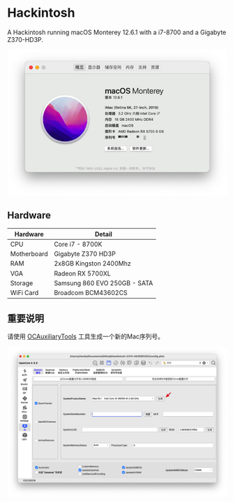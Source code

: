 # Hackintosh

A Hackintosh running macOS Monterey 12.6.1 with a i7-8700 and a Gigabyte Z370-HD3P.

![System spec](Pictures/system.jpg)

## Hardware

| Hardware    	| Detail                       	|
|-------------	|------------------------------	|
| CPU         	| Core i7 - 8700K              	|
| Motherboard 	| Gigabyte Z370 HD3P           	|
| RAM         	| 2x8GB Kingston 2400Mhz          	|
| VGA         	| Radeon RX 5700XL
| Storage     	| Samsung 860 EVO 250GB - SATA 	|
| WiFi Card   	| Broadcom BCM43602CS

## 重要说明

请使用 [OCAuxiliaryTools](https://github.com/ic005k/OCAuxiliaryTools) 工具生成一个新的Mac序列号。

![System spec](Pictures/attention.jpg)